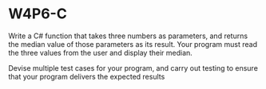# W4P6-C

Write a C# function that takes three numbers as parameters, and returns the median value of those parameters as its result. Your program must read the three values from the user and display their median.

Devise multiple test cases for your program, and carry out testing to ensure that your program delivers the expected results

